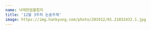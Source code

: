 ```yaml
---
name: 낙태헌법불합치
title: '12월 3주차 논술주제'
image: https://img.hankyung.com/photo/201912/01.21032432.1.jpg
---
```

